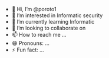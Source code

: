 - 👋 Hi, I’m @poroto1
- 👀 I’m interested in Informatic security
- 🌱 I’m currently learning Informatic
- 💞️ I’m looking to collaborate on 
- 📫 How to reach me ...
- 😄 Pronouns: ...
- ⚡ Fun fact: ...

<!---
poroto1/poroto1 is a ✨ special ✨ repository because its `README.md` (this file) appears on your GitHub profile.
You can click the Preview link to take a look at your changes.
--->
